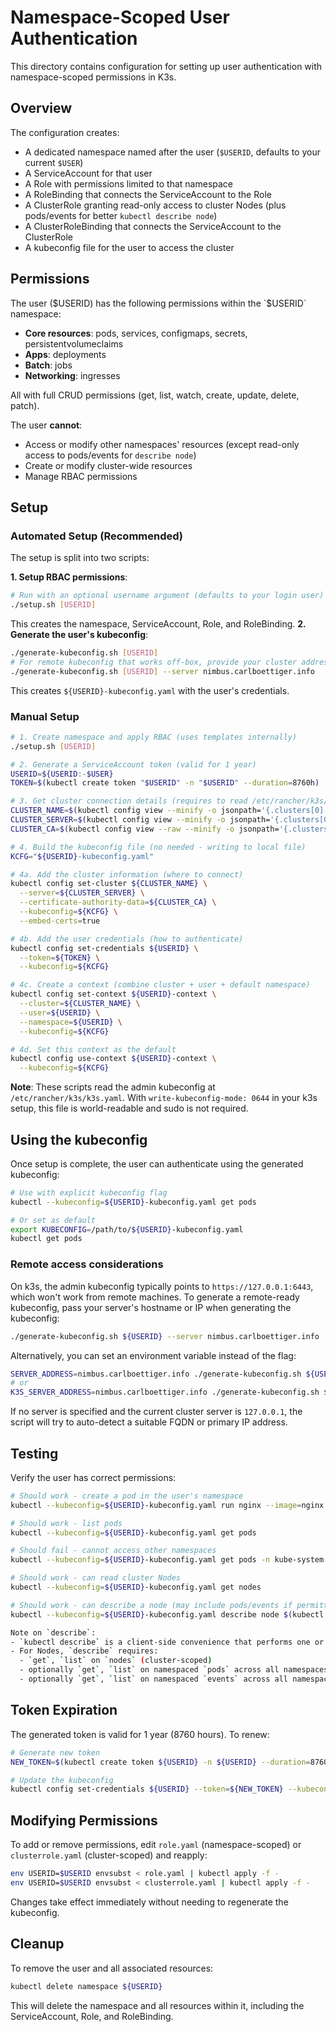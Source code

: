 # Namespace-Scoped User Authentication

This directory contains configuration for setting up user authentication with namespace-scoped permissions in K3s.

## Overview

The configuration creates:
- A dedicated namespace named after the user (`$USERID`, defaults to your current `$USER`)
- A ServiceAccount for that user
- A Role with permissions limited to that namespace
- A RoleBinding that connects the ServiceAccount to the Role
- A ClusterRole granting read-only access to cluster Nodes (plus pods/events for better `kubectl describe node`)
- A ClusterRoleBinding that connects the ServiceAccount to the ClusterRole
- A kubeconfig file for the user to access the cluster

## Permissions

The user ($USERID) has the following permissions within the `$USERID` namespace:

- **Core resources**: pods, services, configmaps, secrets, persistentvolumeclaims
- **Apps**: deployments
- **Batch**: jobs
- **Networking**: ingresses

All with full CRUD permissions (get, list, watch, create, update, delete, patch).

The user **cannot**:
- Access or modify other namespaces' resources (except read-only access to pods/events for `describe node`)
- Create or modify cluster-wide resources
- Manage RBAC permissions

## Setup

### Automated Setup (Recommended)

The setup is split into two scripts:

**1. Setup RBAC permissions**:
```bash
# Run with an optional username argument (defaults to your login user)
./setup.sh [USERID]
```

This creates the namespace, ServiceAccount, Role, and RoleBinding.
**2. Generate the user's kubeconfig**:
```bash
./generate-kubeconfig.sh [USERID]
# For remote kubeconfig that works off-box, provide your cluster address (FQDN or IP):
./generate-kubeconfig.sh [USERID] --server nimbus.carlboettiger.info
```
This creates `${USERID}-kubeconfig.yaml` with the user's credentials. 

### Manual Setup

```bash
# 1. Create namespace and apply RBAC (uses templates internally)
./setup.sh [USERID]

# 2. Generate a ServiceAccount token (valid for 1 year)
USERID=${USERID:-$USER}
TOKEN=$(kubectl create token "$USERID" -n "$USERID" --duration=8760h)

# 3. Get cluster connection details (requires to read /etc/rancher/k3s/k3s.yaml)
CLUSTER_NAME=$(kubectl config view --minify -o jsonpath='{.clusters[0].name}')
CLUSTER_SERVER=$(kubectl config view --minify -o jsonpath='{.clusters[0].cluster.server}')
CLUSTER_CA=$(kubectl config view --raw --minify -o jsonpath='{.clusters[0].cluster.certificate-authority-data}')

# 4. Build the kubeconfig file (no needed - writing to local file)
KCFG="${USERID}-kubeconfig.yaml"

# 4a. Add the cluster information (where to connect)
kubectl config set-cluster ${CLUSTER_NAME} \
  --server=${CLUSTER_SERVER} \
  --certificate-authority-data=${CLUSTER_CA} \
  --kubeconfig=${KCFG} \
  --embed-certs=true

# 4b. Add the user credentials (how to authenticate)
kubectl config set-credentials ${USERID} \
  --token=${TOKEN} \
  --kubeconfig=${KCFG}

# 4c. Create a context (combine cluster + user + default namespace)
kubectl config set-context ${USERID}-context \
  --cluster=${CLUSTER_NAME} \
  --user=${USERID} \
  --namespace=${USERID} \
  --kubeconfig=${KCFG}

# 4d. Set this context as the default
kubectl config use-context ${USERID}-context \
  --kubeconfig=${KCFG}
```

**Note**: These scripts read the admin kubeconfig at `/etc/rancher/k3s/k3s.yaml`. With `write-kubeconfig-mode: 0644` in your k3s setup, this file is world-readable and sudo is not required.

## Using the kubeconfig

Once setup is complete, the user can authenticate using the generated kubeconfig:

```bash
# Use with explicit kubeconfig flag
kubectl --kubeconfig=${USERID}-kubeconfig.yaml get pods

# Or set as default
export KUBECONFIG=/path/to/${USERID}-kubeconfig.yaml
kubectl get pods
```

### Remote access considerations

On k3s, the admin kubeconfig typically points to `https://127.0.0.1:6443`, which won't work from remote machines. To generate a remote-ready kubeconfig, pass your server's hostname or IP when generating the kubeconfig:

```bash
./generate-kubeconfig.sh ${USERID} --server nimbus.carlboettiger.info
```

Alternatively, you can set an environment variable instead of the flag:

```bash
SERVER_ADDRESS=nimbus.carlboettiger.info ./generate-kubeconfig.sh ${USERID}
# or
K3S_SERVER_ADDRESS=nimbus.carlboettiger.info ./generate-kubeconfig.sh ${USERID}
```

If no server is specified and the current cluster server is `127.0.0.1`, the script will try to auto-detect a suitable FQDN or primary IP address.

## Testing

Verify the user has correct permissions:

```bash
# Should work - create a pod in the user's namespace
kubectl --kubeconfig=${USERID}-kubeconfig.yaml run nginx --image=nginx

# Should work - list pods
kubectl --kubeconfig=${USERID}-kubeconfig.yaml get pods

# Should fail - cannot access other namespaces
kubectl --kubeconfig=${USERID}-kubeconfig.yaml get pods -n kube-system

# Should work - can read cluster Nodes
kubectl --kubeconfig=${USERID}-kubeconfig.yaml get nodes

# Should work - can describe a node (may include pods/events if permitted)
kubectl --kubeconfig=${USERID}-kubeconfig.yaml describe node $(kubectl get nodes -o name | head -n1 | cut -d/ -f2)

Note on `describe`:
- `kubectl describe` is a client-side convenience that performs one or more API calls (e.g., `get`, `list`). There is no `describe` verb in Kubernetes RBAC.
- For Nodes, `describe` requires:
  - `get`, `list` on `nodes` (cluster-scoped)
  - optionally `get`, `list` on namespaced `pods` across all namespaces to show the "Non-terminated Pods" section
  - optionally `get`, `list` on namespaced `events` across all namespaces to show related events
```

## Token Expiration

The generated token is valid for 1 year (8760 hours). To renew:

```bash
# Generate new token
NEW_TOKEN=$(kubectl create token ${USERID} -n ${USERID} --duration=8760h)

# Update the kubeconfig
kubectl config set-credentials ${USERID} --token=${NEW_TOKEN} --kubeconfig=${USERID}-kubeconfig.yaml
```

## Modifying Permissions

To add or remove permissions, edit `role.yaml` (namespace-scoped) or `clusterrole.yaml` (cluster-scoped) and reapply:

```bash
env USERID=$USERID envsubst < role.yaml | kubectl apply -f -
env USERID=$USERID envsubst < clusterrole.yaml | kubectl apply -f -
```

Changes take effect immediately without needing to regenerate the kubeconfig.

## Cleanup

To remove the user and all associated resources:

```bash
kubectl delete namespace ${USERID}
```

This will delete the namespace and all resources within it, including the ServiceAccount, Role, and RoleBinding.
